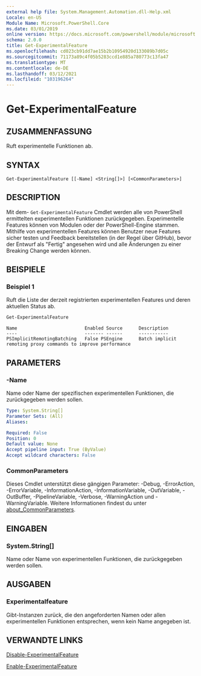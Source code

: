 ```yaml
---
external help file: System.Management.Automation.dll-Help.xml
Locale: en-US
Module Name: Microsoft.PowerShell.Core
ms.date: 03/01/2019
online version: https://docs.microsoft.com/powershell/module/microsoft.powershell.core/get-experimentalfeature?view=powershell-7.1&WT.mc_id=ps-gethelp
schema: 2.0.0
title: Get-ExperimentalFeature
ms.openlocfilehash: cd023cb91dd7ae15b2b10954920d133089b7d05c
ms.sourcegitcommit: 71173a89c4f05b5283ccd1e885a780773c13fa47
ms.translationtype: MT
ms.contentlocale: de-DE
ms.lasthandoff: 03/12/2021
ms.locfileid: "103196264"
---
```

# Get-ExperimentalFeature

## ZUSAMMENFASSUNG
Ruft experimentelle Funktionen ab.

## SYNTAX

```
Get-ExperimentalFeature [[-Name] <String[]>] [<CommonParameters>]
```

## DESCRIPTION

Mit dem- `Get-ExperimentalFeature` Cmdlet werden alle von PowerShell ermittelten experimentellen Funktionen zurückgegeben.
Experimentelle Features können von Modulen oder der PowerShell-Engine stammen. Mithilfe von experimentellen Features können Benutzer neue Features sicher testen und Feedback bereitstellen (in der Regel über GitHub), bevor der Entwurf als "Fertig" angesehen wird und alle Änderungen zu einer Breaking Change werden können.

## BEISPIELE

### Beispiel 1

Ruft die Liste der derzeit registrierten experimentellen Features und deren aktuellen Status ab.

```powershell
Get-ExperimentalFeature
```

```Output
Name                         Enabled Source      Description
----                         ------- ------      -----------
PSImplicitRemotingBatching   False PSEngine      Batch implicit remoting proxy commands to improve performance
```

## PARAMETERS

### -Name

Name oder Name der spezifischen experimentellen Funktionen, die zurückgegeben werden sollen.

```yaml
Type: System.String[]
Parameter Sets: (All)
Aliases:

Required: False
Position: 0
Default value: None
Accept pipeline input: True (ByValue)
Accept wildcard characters: False
```

### CommonParameters

Dieses Cmdlet unterstützt diese gängigen Parameter: -Debug, -ErrorAction, -ErrorVariable, -InformationAction, -InformationVariable, -OutVariable, -OutBuffer, -PipelineVariable, -Verbose, -WarningAction und -WarningVariable. Weitere Informationen findest du unter [about_CommonParameters](https://go.microsoft.com/fwlink/?LinkID=113216).

## EINGABEN

### System.String[]

Name oder Name von experimentellen Funktionen, die zurückgegeben werden sollen.

## AUSGABEN

### Experimentalfeature

Gibt-Instanzen zurück, die den angeforderten Namen oder allen experimentellen Funktionen entsprechen, wenn kein Name angegeben ist.

## VERWANDTE LINKS

[Disable-ExperimentalFeature](Disable-ExperimentalFeature.md)

[Enable-ExperimentalFeature](Enable-ExperimentalFeature.md)

